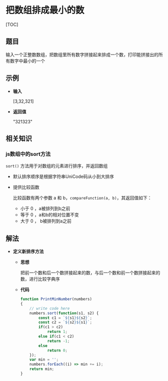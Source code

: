 # 把数组排成最小的数

[TOC]

## 题目

输入一个正整数数组，把数组里所有数字拼接起来排成一个数，打印能拼接出的所有数字中最小的一个



## 示例

- **输入**

  [3,32,321]

- **返回值**

  "321323"



## 相关知识

### js数组中的sort方法

`sort()` 方法用于对数组的元素进行排序，并返回数组

- 默认排序顺序是根据字符串UniCode码从小到大排序

- 提供比较函数

  比较函数有两个参数 a 和 b，`compareFunction(a, b)`，其返回值如下：

  - 小于 0 ，a被排列到b之前
  - 等于 0 ，a和b的相对位置不变
  - 大于 0 ， b被排列到a之前



## 解法

- **定义新排序方法**

  - **思想**

    把前一个数和后一个数拼接起来的数，与后一个数和前一个数拼接起来的数，进行比较字典序

  - **代码**

    ```javascript
    function PrintMinNumber(numbers)
    {
        // write code here
        numbers.sort(function(s1, s2) {
            const c1 = `${s1}${s2}`;
            const c2 = `${s2}${s1}`;
            if(c1 > c2)
                return 1;
            else if(c1 < c2)
                return -1;
            else
                return 0;
        });
        var min = '';
        numbers.forEach((i) => min += i);
        return min;
    }
    ```

    